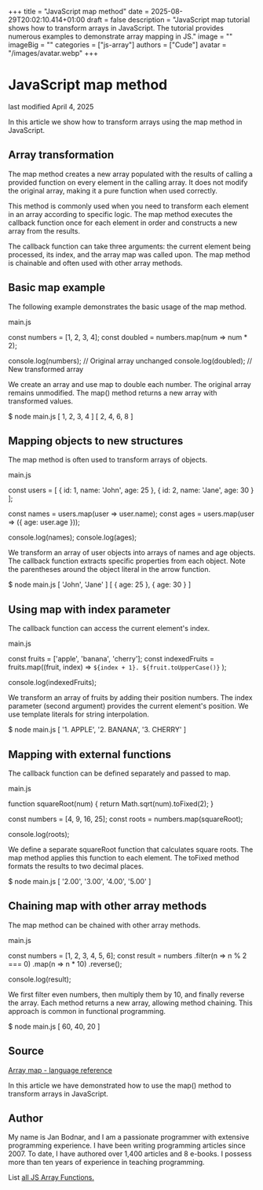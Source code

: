 +++
title = "JavaScript map method"
date = 2025-08-29T20:02:10.414+01:00
draft = false
description = "JavaScript map tutorial shows how to transform arrays in JavaScript. The tutorial provides numerous examples to demonstrate array mapping in JS."
image = ""
imageBig = ""
categories = ["js-array"]
authors = ["Cude"]
avatar = "/images/avatar.webp"
+++

# JavaScript map method

last modified April 4, 2025

 

In this article we show how to transform arrays using the map method
in JavaScript.

## Array transformation

The map method creates a new array populated with the results of
calling a provided function on every element in the calling array. It does not
modify the original array, making it a pure function when used correctly.

This method is commonly used when you need to transform each element in an array
according to specific logic. The map method executes the callback
function once for each element in order and constructs a new array from the
results.

The callback function can take three arguments: the current element being
processed, its index, and the array map was called upon. The
map method is chainable and often used with other array methods.

## Basic map example

The following example demonstrates the basic usage of the map
method.

main.js
  

const numbers = [1, 2, 3, 4];
const doubled = numbers.map(num =&gt; num * 2);

console.log(numbers);  // Original array unchanged
console.log(doubled);  // New transformed array

We create an array and use map to double each number. The original
array remains unmodified. The map() method returns a new array with transformed
values.

$ node main.js
[ 1, 2, 3, 4 ]
[ 2, 4, 6, 8 ]

## Mapping objects to new structures

The map method is often used to transform arrays of objects.

main.js
  

const users = [
  { id: 1, name: 'John', age: 25 },
  { id: 2, name: 'Jane', age: 30 }
];

const names = users.map(user =&gt; user.name);
const ages = users.map(user =&gt; ({ age: user.age }));

console.log(names);
console.log(ages);

We transform an array of user objects into arrays of names and age objects. The
callback function extracts specific properties from each object. Note the
parentheses around the object literal in the arrow function.

$ node main.js
[ 'John', 'Jane' ]
[ { age: 25 }, { age: 30 } ]

## Using map with index parameter

The callback function can access the current element's index.

main.js
  

const fruits = ['apple', 'banana', 'cherry'];
const indexedFruits = fruits.map((fruit, index) =&gt; 
  `${index + 1}. ${fruit.toUpperCase()}`
);

console.log(indexedFruits);

We transform an array of fruits by adding their position numbers. The index
parameter (second argument) provides the current element's position. We use
template literals for string interpolation.

$ node main.js
[ '1. APPLE', '2. BANANA', '3. CHERRY' ]

## Mapping with external functions

The callback function can be defined separately and passed to map.

main.js
  

function squareRoot(num) {
  return Math.sqrt(num).toFixed(2);
}

const numbers = [4, 9, 16, 25];
const roots = numbers.map(squareRoot);

console.log(roots);

We define a separate squareRoot function that calculates square
roots. The map method applies this function to each element. The
toFixed method formats the results to two decimal places.

$ node main.js
[ '2.00', '3.00', '4.00', '5.00' ]

## Chaining map with other array methods

The map method can be chained with other array methods.

main.js
  

const numbers = [1, 2, 3, 4, 5, 6];
const result = numbers
  .filter(n =&gt; n % 2 === 0)
  .map(n =&gt; n * 10)
  .reverse();

console.log(result);

We first filter even numbers, then multiply them by 10, and finally reverse the
array. Each method returns a new array, allowing method chaining. This approach
is common in functional programming.

$ node main.js
[ 60, 40, 20 ]

## Source

[Array map - language reference](https://developer.mozilla.org/en-US/docs/Web/JavaScript/Reference/Global_Objects/Array/map)

In this article we have demonstrated how to use the map() method to transform
arrays in JavaScript.

## Author

My name is Jan Bodnar, and I am a passionate programmer with extensive
programming experience. I have been writing programming articles since 2007.
To date, I have authored over 1,400 articles and 8 e-books. I possess more
than ten years of experience in teaching programming.

List [all JS Array Functions.](/javascript/#js-array)